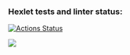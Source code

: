 ### Hexlet tests and linter status:
[![Actions Status](https://github.com/Iska-228/frontend-project-44/actions/workflows/hexlet-check.yml/badge.svg)](https://github.com/Iska-228/frontend-project-44/actions)

<a href="https://codeclimate.com/github/Iska-228/frontend-project-44/maintainability"><img src="https://api.codeclimate.com/v1/badges/5bb47458c419d3fb3c11/maintainability" /></a>